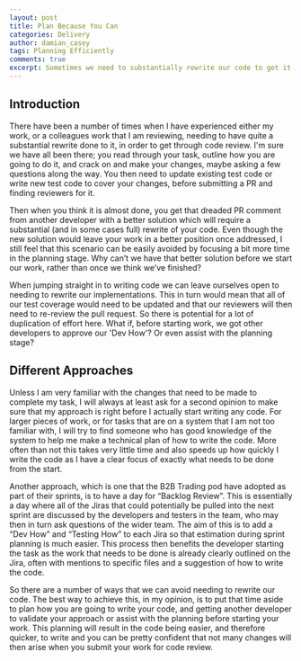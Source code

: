 ```yaml
---
layout: post
title: Plan Because You Can
categories: Delivery
author: damian_casey
tags: Planning Efficiently  
comments: true
excerpt: Sometimes we need to substantially rewrite our code to get it through code review, but why do we only know that it needs to be rewritten once we think we have finished? Why can't we know that better approach before we start to write our code?
---
```

## Introduction
There have been a number of times when I have experienced either my work, or a colleagues work that I am reviewing, needing to have quite a substantial rewrite done to it, in order to get through code review. I'm sure we have all been there; you read through your task, outline how you are going to do it, and crack on and make your changes, maybe asking a few questions along the way. You then need to update existing test code or write new test code to cover your changes, before submitting a PR and finding reviewers for it.

Then when you think it is almost done, you get that dreaded PR comment from another developer with a better solution which will require a substantial (and in some cases full) rewrite of your code. Even though the new solution would leave your work in a better position once addressed, I still feel that this scenario can be easily avoided by focusing a bit more time in the planning stage. Why can’t we have that better solution before we start our work, rather than once we think we’ve finished?

When jumping straight in to writing code we can leave ourselves open to needing to rewrite our implementations. This in turn would mean that all of our test coverage would need to be updated and that our reviewers will then need to re-review the pull request. So there is potential for a lot of duplication of effort here. What if, before starting work, we got other developers to approve our 'Dev How'? Or even assist with the planning stage?

## Different Approaches
Unless I am very familiar with the changes that need to be made to complete my task, I will always at least ask for a second opinion to make sure that my approach is right before I actually start writing any code. For larger pieces of work, or for tasks that are on a system that I am not too familiar with, I will try to find someone who has good knowledge of the system to help me make a technical plan of how to write the code. More often than not this takes very little time and also speeds up how quickly I write the code as I have a clear focus of exactly what needs to be done from the start.

Another approach, which is one that the B2B Trading pod have adopted as part of their sprints, is to have a day for “Backlog Review”. This is essentially a day where all of the Jiras that could potentially be pulled into the next sprint are discussed by the developers and testers in the team, who may then in turn ask questions of the wider team. The aim of this is to add a “Dev How” and “Testing How” to each Jira so that estimation during sprint planning is much easier. This process then benefits the developer starting the task as the work that needs to be done is already clearly outlined on the Jira, often with mentions to specific files and a suggestion of how to write the code.

So there are a number of ways that we can avoid needing to rewrite our code. The best way to achieve this, in my opinion, is to put that time aside to plan how you are going to write your code, and getting another developer to validate your approach or assist with the planning before starting your work. This planning will result in the code being easier, and therefore quicker, to write and you can be pretty confident that not many changes will then arise when you submit your work for code review.
